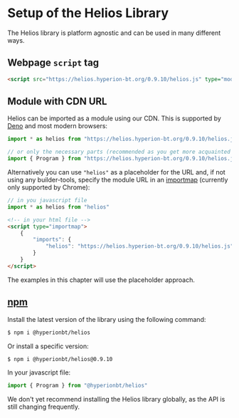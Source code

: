 # Setup of the Helios Library

The Helios library is platform agnostic and can be used in many different ways.

<script>
import("https://www.hyperion-bt.com/Helios/helios.js").then((module) => {document.getElementById("helios-latest-version").innerHTML = "Replace <pre>&lt;version&gt;</pre> in the following snippets with <pre>" + module.VERSION + "</pre>."});
</script>

<span id="helios-latest-version"></span>

## Webpage `script` tag

```html
<script src="https://helios.hyperion-bt.org/0.9.10/helios.js" type="module" crossorigin></script>
```

## Module with CDN URL

Helios can be imported as a module using our CDN. This is supported by [Deno](https://deno.land) and most modern browsers:

```js
import * as helios from "https://helios.hyperion-bt.org/0.9.10/helios.js"

// or only the necessary parts (recommended as you get more acquainted with the library)
import { Program } from "https://helios.hyperion-bt.org/0.9.10/helios.js"
```

Alternatively you can use `"helios"` as a placeholder for the URL and, if not using any builder-tools, specify the module URL in an [importmap](https://github.com/WICG/import-maps) (currently only supported by Chrome):

```js
// in you javascript file
import * as helios from "helios"
```

```html
<!-- in your html file -->
<script type="importmap">
    {
        "imports": {
            "helios": "https://helios.hyperion-bt.org/0.9.10/helios.js"
        }
    }
</script>
```

The examples in this chapter will use the placeholder approach.

## [npm](https://www.npmjs.com)

Install the latest version of the library using the following command:

```bash
$ npm i @hyperionbt/helios
```

Or install a specific version:

```bash
$ npm i @hyperionbt/helios@0.9.10
```

In your javascript file:
```js
import { Program } from "@hyperionbt/helios"
```

We don't yet recommend installing the Helios library globally, as the API is still changing frequently.